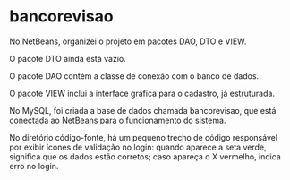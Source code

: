 # bancorevisao

No NetBeans, organizei o projeto em pacotes DAO, DTO e VIEW.

O pacote DTO ainda está vazio.

O pacote DAO contém a classe de conexão com o banco de dados.

O pacote VIEW inclui a interface gráfica para o cadastro, já estruturada.

No MySQL, foi criada a base de dados chamada bancorevisao, que está conectada ao NetBeans para o funcionamento do sistema.

No diretório código-fonte, há um pequeno trecho de código responsável por exibir ícones de validação no login: quando aparece a seta verde, significa que os dados estão corretos; caso apareça o X vermelho, indica erro no login.
